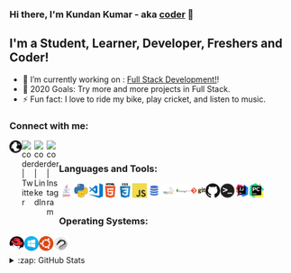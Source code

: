 ### Hi there, I'm Kundan Kumar - aka [coder][website] 👋

<!-- [![Website](https://img.shields.io/website?label=codeSTACKr.com&style=for-the-badge&url=https%3A%2F%2Fcodestackr.com)](https://codestackr.com)
[![Twitter Follow](https://img.shields.io/twitter/follow/codeSTACKr?color=1DA1F2&logo=twitter&style=for-the-badge)](https://twitter.com/intent/follow?original_referer=https%3A%2F%2Fgithub.com%2FcodeSTACKr&screen_name=codeSTACKr) -->

## I'm a Student, Learner, Developer, Freshers and Coder!

- 🔭 I’m currently working on : [Full Stack Development!][faceprep]!
  <!-- - 🌱 I’m currently learning new technologies like FullStack Development, and Data Analytics. -->
  <!-- - 👯 I’m looking to learn the new things which are required for the Full Stack Development. -->
- 🥅 2020 Goals: Try more and more projects in Full Stack.
- ⚡ Fun fact: I love to ride my bike, play cricket, and listen to music.

<!--

### Spotify Playing 🎧

[<img src="https://now-playing-codestackr.vercel.app/api/spotify-playing" alt="codeSTACKr Spotify Playing" width="350" />](https://open.spotify.com/user/swyqyimdc12jajde4vpwd2x1b) -->

### Connect with me:

[<img align="left" alt="coder" width="22px" src="https://raw.githubusercontent.com/iconic/open-iconic/master/svg/globe.svg" />][website]

<!-- [<img align="left" alt="codeSTACKr | YouTube" width="22px" src="https://cdn.jsdelivr.net/npm/simple-icons@v3/icons/youtube.svg" />][youtube] -->

[<img align="left" alt="coder | Twitter" width="22px" src="https://cdn.jsdelivr.net/npm/simple-icons@v3/icons/twitter.svg" />][twitter]
[<img align="left" alt="coder | LinkedIn" width="22px" src="https://cdn.jsdelivr.net/npm/simple-icons@v3/icons/linkedin.svg" />][linkedin]
[<img align="left" alt="coder | Instagram" width="22px" src="https://cdn.jsdelivr.net/npm/simple-icons@v3/icons/instagram.svg" />][instagram]

<br />

### Languages and Tools:

[<img align="left" alt="JAVA" width="26px" src="https://github.com/MaheshChavan1264/icons/blob/master/java.png" />][webdevplaylist]
[<img align="left" alt="Python" width="26px" src="https://github.com/MaheshChavan1264/icons/blob/master/python.jpg" />][webdevplaylist]

[<img align="left" alt="Visual Studio Code" width="26px" src="https://raw.githubusercontent.com/github/explore/80688e429a7d4ef2fca1e82350fe8e3517d3494d/topics/visual-studio-code/visual-studio-code.png" />][webdevplaylist]

[<img align="left" alt="HTML5" width="26px" src="https://raw.githubusercontent.com/github/explore/80688e429a7d4ef2fca1e82350fe8e3517d3494d/topics/html/html.png" />][webdevplaylist]

[<img align="left" alt="CSS3" width="26px" src="https://raw.githubusercontent.com/github/explore/80688e429a7d4ef2fca1e82350fe8e3517d3494d/topics/css/css.png" />][cssplaylist]

<!--
[<img align="left" alt="Sass" width="26px" src="https://raw.githubusercontent.com/github/explore/80688e429a7d4ef2fca1e82350fe8e3517d3494d/topics/sass/sass.png" />][cssplaylist] -->

[<img align="left" alt="JavaScript" width="26px" src="https://raw.githubusercontent.com/github/explore/80688e429a7d4ef2fca1e82350fe8e3517d3494d/topics/javascript/javascript.png" />][jsplaylist]

<!-- [<img align="left" alt="React" width="26px" src="https://raw.githubusercontent.com/github/explore/80688e429a7d4ef2fca1e82350fe8e3517d3494d/topics/react/react.png" />][reactplaylist]

[<img align="left" alt="Node.js" width="26px" src="https://raw.githubusercontent.com/github/explore/80688e429a7d4ef2fca1e82350fe8e3517d3494d/topics/nodejs/nodejs.png" />][webdevplaylist] -->

[<img align="left" alt="SQL" width="26px" src="https://raw.githubusercontent.com/github/explore/80688e429a7d4ef2fca1e82350fe8e3517d3494d/topics/sql/sql.png" />][webdevplaylist]

[<img align="left" alt="MySQL" width="26px" src="https://raw.githubusercontent.com/github/explore/80688e429a7d4ef2fca1e82350fe8e3517d3494d/topics/mysql/mysql.png" />][webdevplaylist]

[<img align="left" alt="MongoDB" width="26px" src="https://raw.githubusercontent.com/github/explore/80688e429a7d4ef2fca1e82350fe8e3517d3494d/topics/mongodb/mongodb.png" />][webdevplaylist]

[<img align="left" alt="Git" width="26px" src="https://raw.githubusercontent.com/github/explore/80688e429a7d4ef2fca1e82350fe8e3517d3494d/topics/git/git.png" />][webdevplaylist]

[<img align="left" alt="GitHub" width="26px" src="https://raw.githubusercontent.com/github/explore/78df643247d429f6cc873026c0622819ad797942/topics/github/github.png" />][webdevplaylist]

[<img align="left" alt="Terminal" width="26px" src="https://raw.githubusercontent.com/github/explore/80688e429a7d4ef2fca1e82350fe8e3517d3494d/topics/terminal/terminal.png" />][webdevplaylist]

[<img align="left" alt="IntellijIdea" width="26px" src="https://github.com/MaheshChavan1264/icons/blob/master/idea.png" />][webdevplaylist]
[<img align="left" alt="Pycharm" width="26px" src="https://github.com/MaheshChavan1264/icons/blob/master/pycharm.png" />][webdevplaylist]

<br />
<br />

### Operating Systems:

[<img align="left" alt="RedHat" width="26px" src="https://github.com/MaheshChavan1264/icons/blob/master/redhat.png" />][webdevplaylist]
[<img align="left" alt="Windows10" width="26px" src="https://github.com/MaheshChavan1264/icons/blob/master/10.png" />][webdevplaylist]
[<img align="left" alt="Ubuntu" width="26px" src="https://github.com/MaheshChavan1264/icons/blob/master/ubuntu.png" />][webdevplaylist]
[<img align="left" alt="Kali" width="26px" src="https://github.com/MaheshChavan1264/icons/blob/master/kali.png" />][webdevplaylist]

<br />

<!--
<details>
  <summary>:zap: Recent GitHub Activity</summary>
   -->
<!--START_SECTION:activity-->
<!-- 1. ❌ Closed PR [#14](https://github.com/kundan9572/kundan9572/pull/14) in [codeSTACKr/codeSTACKr](https://github.com/kundan9572/codeSTACKr)
2. 🗣 Commented on [#14](https://github.com/kundan9572/codeSTACKr/issues/14) in [codeSTACKr/codeSTACKr](https://github.com/codeSTACKr/codeSTACKr)
3. ❌ Closed PR [#7](https://github.com/kundan9572/codeSTACKr/pull/7) in [codeSTACKr/codeSTACKr](https://github.com/codeSTACKr/codeSTACKr)
4. 🎉 Merged PR [#6](https://github.com/kundan9572/codeSTACKr/pull/6) in [codeSTACKr/codeSTACKr](https://github.com/codeSTACKr/codeSTACKr)
5. 💪 Opened PR [#259](https://github.com/florinpop17/app-ideas/pull/259) in [florinpop17/app-ideas](https://github.com/florinpop17/app-ideas) -->
<!--END_SECTION:activity-->

<!-- </details> -->
<br />

<details>
  <summary>:zap: GitHub Stats</summary>

  <img align="left" alt="Kundan9572 GitHub Stats" src="https://github-readme-stats.codestackr.vercel.app/api?username=kundan9572&show_icons=true&hide_border=true" />

</details>

[website]: a
[faceprep]: https://www.faceprep.in/prograd/full-stack-developer/?source=Home
[twitter]: a
[instagram]: https://instagram.com/kundan
[linkedin]: https://www.linkedin.com/in/kundan-kumar-922654172
[webdevplaylist]: a
[jsplaylist]: a
[cssplaylist]: a
[reactplaylist]: a
